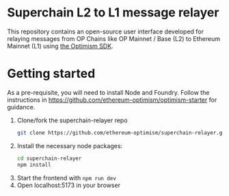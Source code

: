 # Superchain L2 to L1 message relayer
This repository contains an open-source user interface developed for relaying messages from OP Chains like OP Mainnet / Base (L2) to Ethereum Mainnet (L1) using [the Optimism SDK](https://sdk.optimism.io/). 

# Getting started 
As a pre-requisite, you will need to install Node and Foundry. Follow the instructions in https://github.com/ethereum-optimism/optimism-starter for guidance. 

1. Clone/fork the superchain-relayer repo
   ```sh
   git clone https://github.com/ethereum-optimism/superchain-relayer.git
   ```
2. Install the necessary node packages:
   ```sh
   cd superchain-relayer
   npm install
   ```
3. Start the frontend with `npm run dev`
4. Open localhost:5173 in your browser
